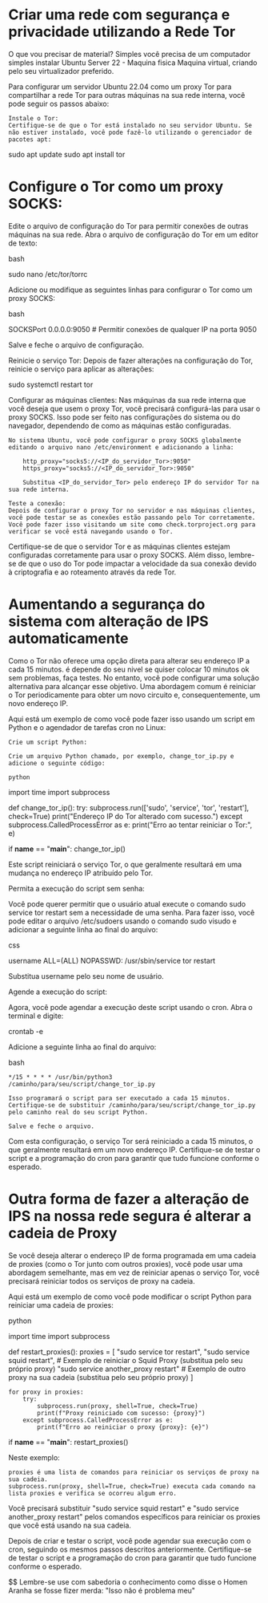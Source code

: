 # Criar uma rede com segurança e privacidade utilizando a Rede Tor

O que vou precisar de material?
Simples você precisa de um computador simples instalar Ubuntu Server 22 - Maquina fisica
Maquina virtual, criando pelo seu virtualizador preferido.

Para configurar um servidor Ubuntu 22.04 como um proxy Tor para compartilhar a rede Tor para outras máquinas na sua rede interna, você pode seguir os passos abaixo:

    Instale o Tor:
    Certifique-se de que o Tor está instalado no seu servidor Ubuntu. Se não estiver instalado, você pode fazê-lo utilizando o gerenciador de pacotes apt: 

sudo apt update
sudo apt install tor

# Configure o Tor como um proxy SOCKS:

Edite o arquivo de configuração do Tor para permitir conexões de outras máquinas na sua rede. Abra o arquivo de configuração do Tor em um editor de texto:

bash

sudo nano /etc/tor/torrc

Adicione ou modifique as seguintes linhas para configurar o Tor como um proxy SOCKS:

bash

SOCKSPort 0.0.0.0:9050 # Permitir conexões de qualquer IP na porta 9050

Salve e feche o arquivo de configuração.

Reinicie o serviço Tor:
Depois de fazer alterações na configuração do Tor, reinicie o serviço para aplicar as alterações:

sudo systemctl restart tor

Configurar as máquinas clientes:
Nas máquinas da sua rede interna que você deseja que usem o proxy Tor, você precisará configurá-las para usar o proxy SOCKS. Isso pode ser feito nas configurações do sistema ou do navegador, dependendo de como as máquinas estão configuradas.

    No sistema Ubuntu, você pode configurar o proxy SOCKS globalmente editando o arquivo nano /etc/environment e adicionando a linha:

        http_proxy="socks5://<IP_do_servidor_Tor>:9050"
        https_proxy="socks5://<IP_do_servidor_Tor>:9050"

        Substitua <IP_do_servidor_Tor> pelo endereço IP do servidor Tor na sua rede interna.

    Teste a conexão:
    Depois de configurar o proxy Tor no servidor e nas máquinas clientes, você pode testar se as conexões estão passando pelo Tor corretamente. Você pode fazer isso visitando um site como check.torproject.org para verificar se você está navegando usando o Tor.

Certifique-se de que o servidor Tor e as máquinas clientes estejam configuradas corretamente para usar o proxy SOCKS. Além disso, lembre-se de que o uso do Tor pode impactar a velocidade da sua conexão devido à criptografia e ao roteamento através da rede Tor.

# Aumentando a segurança do sistema com alteração de IPS automaticamente

Como o  Tor não oferece uma opção direta para alterar seu endereço IP a cada 15 minutos. é depende do seu nivel se quiser colocar 10 minutos ok sem problemas, faça testes.
No entanto, você pode configurar uma solução alternativa para alcançar esse objetivo. Uma abordagem comum é reiniciar o Tor periodicamente para obter um novo circuito e, consequentemente, um novo endereço IP.

Aqui está um exemplo de como você pode fazer isso usando um script em Python e o agendador de tarefas cron no Linux:

    Crie um script Python:

    Crie um arquivo Python chamado, por exemplo, change_tor_ip.py e adicione o seguinte código:

    python

import time
import subprocess

def change_tor_ip():
    try:
        subprocess.run(['sudo', 'service', 'tor', 'restart'], check=True)
        print("Endereço IP do Tor alterado com sucesso.")
    except subprocess.CalledProcessError as e:
        print("Erro ao tentar reiniciar o Tor:", e)

if __name__ == "__main__":
    change_tor_ip()

Este script reiniciará o serviço Tor, o que geralmente resultará em uma mudança no endereço IP atribuído pelo Tor.

Permita a execução do script sem senha:

Você pode querer permitir que o usuário atual execute o comando sudo service tor restart sem a necessidade de uma senha. Para fazer isso, você pode editar o arquivo /etc/sudoers usando o comando sudo visudo e adicionar a seguinte linha ao final do arquivo:

css

username ALL=(ALL) NOPASSWD: /usr/sbin/service tor restart

Substitua username pelo seu nome de usuário.

Agende a execução do script:

Agora, você pode agendar a execução deste script usando o cron. Abra o terminal e digite:

crontab -e

Adicione a seguinte linha ao final do arquivo:

bash

    */15 * * * * /usr/bin/python3 /caminho/para/seu/script/change_tor_ip.py

    Isso programará o script para ser executado a cada 15 minutos. Certifique-se de substituir /caminho/para/seu/script/change_tor_ip.py pelo caminho real do seu script Python.

    Salve e feche o arquivo.

Com esta configuração, o serviço Tor será reiniciado a cada 15 minutos, o que geralmente resultará em um novo endereço IP. Certifique-se de testar o script e a programação do cron para garantir que tudo funcione conforme o esperado.

# Outra forma de fazer a alteração de IPS na nossa rede segura é alterar a cadeia de Proxy

Se você deseja alterar o endereço IP de forma programada em uma cadeia de proxies (como o Tor junto com outros proxies), você pode usar uma abordagem semelhante, mas em vez de reiniciar apenas o serviço Tor, você precisará reiniciar todos os serviços de proxy na cadeia.

Aqui está um exemplo de como você pode modificar o script Python para reiniciar uma cadeia de proxies:

python

import time
import subprocess

def restart_proxies():
    proxies = [
        "sudo service tor restart",
        "sudo service squid restart",  # Exemplo de reiniciar o Squid Proxy (substitua pelo seu próprio proxy)
        "sudo service another_proxy restart"  # Exemplo de outro proxy na sua cadeia (substitua pelo seu próprio proxy)
    ]

    for proxy in proxies:
        try:
            subprocess.run(proxy, shell=True, check=True)
            print(f"Proxy reiniciado com sucesso: {proxy}")
        except subprocess.CalledProcessError as e:
            print(f"Erro ao reiniciar o proxy {proxy}: {e}")

if __name__ == "__main__":
    restart_proxies()

Neste exemplo:

    proxies é uma lista de comandos para reiniciar os serviços de proxy na sua cadeia.
    subprocess.run(proxy, shell=True, check=True) executa cada comando na lista proxies e verifica se ocorreu algum erro.

Você precisará substituir "sudo service squid restart" e "sudo service another_proxy restart" pelos comandos específicos para reiniciar os proxies que você está usando na sua cadeia.

Depois de criar e testar o script, você pode agendar sua execução com o cron, seguindo os mesmos passos descritos anteriormente. Certifique-se de testar o script e a programação do cron para garantir que tudo funcione conforme o esperado.

$$ Lembre-se use com sabedoria o conhecimento como disse o Homen Aranha se fosse fizer merda: "Isso não é problema meu"

